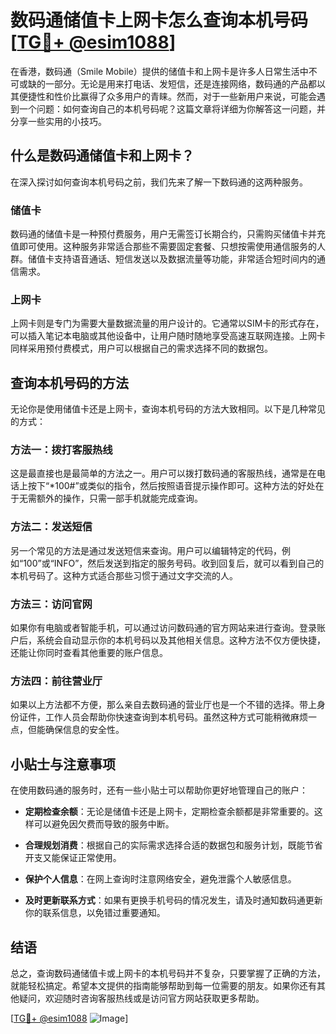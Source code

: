 # 数码通储值卡上网卡怎么查询本机号码[[TG💪+ @esim1088](https://t.me/s/esim1088)]

在香港，数码通（Smile Mobile）提供的储值卡和上网卡是许多人日常生活中不可或缺的一部分。无论是用来打电话、发短信，还是连接网络，数码通的产品都以其便捷性和性价比赢得了众多用户的青睐。然而，对于一些新用户来说，可能会遇到一个问题：如何查询自己的本机号码呢？这篇文章将详细为你解答这一问题，并分享一些实用的小技巧。

## 什么是数码通储值卡和上网卡？

在深入探讨如何查询本机号码之前，我们先来了解一下数码通的这两种服务。

### 储值卡

数码通的储值卡是一种预付费服务，用户无需签订长期合约，只需购买储值卡并充值即可使用。这种服务非常适合那些不需要固定套餐、只想按需使用通信服务的人群。储值卡支持语音通话、短信发送以及数据流量等功能，非常适合短时间内的通信需求。

### 上网卡

上网卡则是专门为需要大量数据流量的用户设计的。它通常以SIM卡的形式存在，可以插入笔记本电脑或其他设备中，让用户随时随地享受高速互联网连接。上网卡同样采用预付费模式，用户可以根据自己的需求选择不同的数据包。

## 查询本机号码的方法

无论你是使用储值卡还是上网卡，查询本机号码的方法大致相同。以下是几种常见的方式：

### 方法一：拨打客服热线

这是最直接也是最简单的方法之一。用户可以拨打数码通的客服热线，通常是在电话上按下“*100#”或类似的指令，然后按照语音提示操作即可。这种方法的好处在于无需额外的操作，只需一部手机就能完成查询。

### 方法二：发送短信

另一个常见的方法是通过发送短信来查询。用户可以编辑特定的代码，例如“100”或“INFO”，然后发送到指定的服务号码。收到回复后，就可以看到自己的本机号码了。这种方式适合那些习惯于通过文字交流的人。

### 方法三：访问官网

如果你有电脑或者智能手机，可以通过访问数码通的官方网站来进行查询。登录账户后，系统会自动显示你的本机号码以及其他相关信息。这种方法不仅方便快捷，还能让你同时查看其他重要的账户信息。

### 方法四：前往营业厅

如果以上方法都不方便，那么亲自去数码通的营业厅也是一个不错的选择。带上身份证件，工作人员会帮助你快速查询到本机号码。虽然这种方式可能稍微麻烦一点，但能确保信息的安全性。

## 小贴士与注意事项

在使用数码通的服务时，还有一些小贴士可以帮助你更好地管理自己的账户：

- **定期检查余额**：无论是储值卡还是上网卡，定期检查余额都是非常重要的。这样可以避免因欠费而导致的服务中断。
  
- **合理规划消费**：根据自己的实际需求选择合适的数据包和服务计划，既能节省开支又能保证正常使用。

- **保护个人信息**：在网上查询时注意网络安全，避免泄露个人敏感信息。

- **及时更新联系方式**：如果有更换手机号码的情况发生，请及时通知数码通更新你的联系信息，以免错过重要通知。

## 结语

总之，查询数码通储值卡或上网卡的本机号码并不复杂，只要掌握了正确的方法，就能轻松搞定。希望本文提供的指南能够帮助到每一位需要的朋友。如果你还有其他疑问，欢迎随时咨询客服热线或是访问官方网站获取更多帮助。

[[TG💪+ @esim1088](https://t.me/s/esim1088) ![Image](https://i.postimg.cc/4NQfJmqS/Snipaste-2025-05-13-00-14-12.png)]